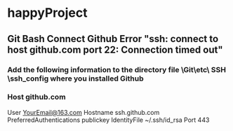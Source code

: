 # happyProject
## Git Bash Connect Github Error "ssh: connect to host github.com port 22: Connection timed out"
### Add the following information to the directory file \Git\etc\ SSH \ssh_config where you installed Github
### Host github.com
User YourEmail@163.com
Hostname ssh.github.com
PreferredAuthentications publickey
IdentityFile ~/.ssh/id_rsa
Port 443

